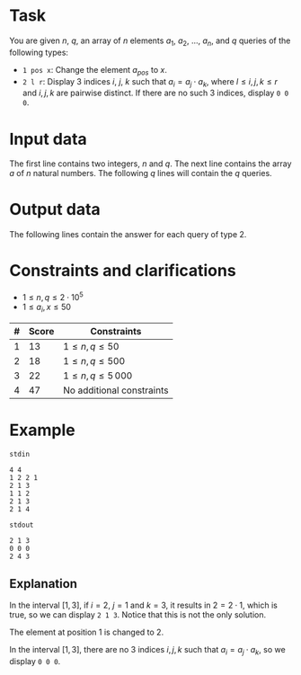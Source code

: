 
# Task

You are given $n$, $q$, an array of $n$ elements $a_1$, $a_2$, ..., $a_n$, and $q$ queries of the following types:

* `1 pos x`: Change the element $a_{pos}$ to $x$.
* `2 l r`: Display 3 indices $i$, $j$, $k$ such that $a_i = a_j \cdot a_k$, where $l \leq i, j, k \leq r$ and $i, j, k$ are pairwise distinct. If there are no such 3 indices, display `0 0 0`.

# Input data

The first line contains two integers, $n$ and $q$. The next line contains the array $a$ of $n$ natural numbers. The following $q$ lines will contain the $q$ queries.

# Output data

The following lines contain the answer for each query of type 2.

# Constraints and clarifications

* $1 \leq n, q \leq 2 \cdot 10^5$
* $1 \leq a_i, x \leq 50$

| # | Score | Constraints                                              |
|---|-------|----------------------------------------------------------|
| 1 | 13    | $1 \leq n, q \leq 50$                                     |
| 2 | 18    | $1 \leq n, q \leq 500$                                    |
| 3 | 22    | $1 \leq n, q \leq 5\, 000$                                |
| 4 | 47    | No additional constraints                                  |

# Example

`stdin`
```
4 4
1 2 2 1
2 1 3
1 1 2
2 1 3
2 1 4
```

`stdout`
```
2 1 3
0 0 0
2 4 3
```

## Explanation

In the interval $[1, 3]$, if $i=2$, $j=1$ and $k=3$, it results in $2=2 \cdot 1$, which is true, so we can display `2 1 3`. Notice that this is not the only solution.

The element at position $1$ is changed to $2$.

In the interval $[1, 3]$, there are no 3 indices $i, j, k$ such that $a_i = a_j \cdot a_k$, so we display `0 0 0`.
